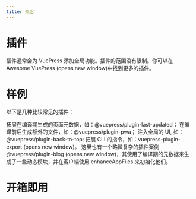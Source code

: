 ```yaml
---
title: 介绍
---
```


# 插件
插件通常会为 VuePress 添加全局功能。插件的范围没有限制。你可以在 Awesome VuePress (opens new window)中找到更多的插件。

# 样例
以下是几种比较常见的插件：

拓展在编译期生成的页面元数据，如：@vuepress/plugin-last-updated；
在编译前后生成额外的文件，如：@vuepress/plugin-pwa；
注入全局的 UI, 如：@vuepress/plugin-back-to-top;
拓展 CLI 的指令，如：vuepress-plugin-export (opens new window)。
这里也有一个略微复杂的插件案例 @vuepress/plugin-blog (opens new window)，其使用了编译期的元数据来生成了一些动态模块，并在客户端使用 enhanceAppFiles 来初始化他们。

# 开箱即用
